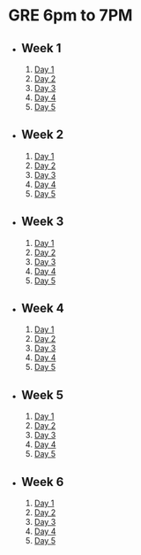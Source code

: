 # GRE 6pm to 7PM 

- ## Week 1

   1. [Day 1](https://www.facebook.com/iCodeguru/videos/971831490840490)
   2. [Day 2](https://www.facebook.com/iCodeguru/videos/405301172275093)
   3. [Day 3](https://www.facebook.com/iCodeguru/videos/1348071015838376)
   4. [Day 4](https://www.facebook.com/iCodeguru/videos/1162179318269973)
   5. [Day 5](https://www.facebook.com/iCodeguru/videos/1795439797617963)

- ## Week 2

   1. [Day 1](https://www.facebook.com/iCodeguru/videos/765743462315900)
   2. [Day 2](https://www.facebook.com/iCodeguru/videos/745980551070809)
   3. [Day 3](https://www.facebook.com/iCodeguru/videos/1150999549423222)
   4. [Day 4](https://www.facebook.com/iCodeguru/videos/1692758471465564)
   5. [Day 5](https://www.facebook.com/iCodeguru/videos/1036262521433343)

- ## Week 3

   1. [Day 1](https://www.facebook.com/iCodeguru/videos/1012465450447225)
   2. [Day 2](https://www.facebook.com/iCodeguru/videos/463125772794931)
   3. [Day 3](https://www.facebook.com/iCodeguru/videos/1143491250191971)
   4. [Day 4](https://www.facebook.com/iCodeguru/videos/1416865725658950)
   5. [Day 5](https://www.facebook.com/iCodeguru/videos/3587728814873007)

- ## Week 4

   1. [Day 1](https://www.facebook.com/iCodeguru/videos/414910094760408)
   2. [Day 2](https://www.facebook.com/iCodeguru/videos/963348615328616)
   3. [Day 3](https://www.facebook.com/iCodeguru/videos/373101808620395)
   4. [Day 4](https://www.facebook.com/iCodeguru/videos/422612307335815)
   5. [Day 5](https://www.facebook.com/iCodeguru/videos/771850115091232)

- ## Week 5

   1. [Day 1](https://www.facebook.com/iCodeguru/videos/973434807419768)
   2. [Day 2](https://www.facebook.com/iCodeguru/videos/792538422980289)
   3. [Day 3](https://www.facebook.com/iCodeguru/videos/425252493649375)
   4. [Day 4](https://www.facebook.com/iCodeguru/videos/1795311114624917)
   5. [Day 5](https://www.facebook.com/iCodeguru/videos/405293562493987)

- ## Week 6

   1. [Day 1](https://www.facebook.com/iCodeguru/videos/1220078852522557)
   2. [Day 2](https://www.facebook.com/iCodeguru/videos/1143606090174145)
   3. [Day 3](https://web.facebook.com/iCodeguru/videos/1015157046856343)
   4. [Day 4](https://web.facebook.com/iCodeguru/videos/1585958728644755)
   5. [Day 5](https://web.facebook.com/iCodeguru/videos/1132471404688817)

<!-- - ## Week

   1. [Day 1]()
   2. [Day 2](https://web.facebook.com/iCodeguru/videos/367140153045239)
   3. [Day 3](https://web.facebook.com/iCodeguru/videos/263048853534256)
   4. [Day 4](https://web.facebook.com/iCodeguru/videos/4229228967303427)
   5. [Day 5](https://web.facebook.com/iCodeguru/videos/1819334171908261) -->

<!-- - ## Week

   1. [Day 1]()
   2. [Day 2]()
   3. [Day 3]()
   4. [Day 4]()
   5. [Day 5]() -->